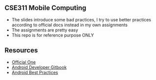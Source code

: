 ## CSE311 Mobile Computing

* The slides introduce some bad practices, I try to use better practices according to official docs instead in my own assignments
* The assignments are pretty easy
* This repo is for reference purpose ONLY

## Resources

* [Official One](https://developer.android.com/)
* [Android Developer Gitbook](https://google-developer-training.github.io/android-developer-fundamentals-course-practicals/en/)
* [Android Best Practices](https://github.com/futurice/android-best-practices)

